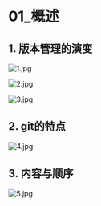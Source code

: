 <!--
 * @Author: Binqi Ni
 * @Date: 2021-09-18 00:11:28
 * @LastEditTime: 2021-09-18 00:11:29
 * @LastEditors: Binqi Ni
 * @FilePath: /Git-learning/01_概述.md
-->

# 01_概述

## 1. 版本管理的演变

![1.jpg](https://i.loli.net/2021/09/18/lZQXCmj7RyHM1sT.jpg)

![2.jpg](https://i.loli.net/2021/09/18/QXBSW6TU73oktJ4.jpg)

![3.jpg](https://i.loli.net/2021/09/18/AvPqEGCJgT3brXM.jpg)

## 2. git的特点

![4.jpg](https://i.loli.net/2021/09/18/WBfTMJYdxP5nILw.jpg)

## 3. 内容与顺序

![5.jpg](https://i.loli.net/2021/09/18/oCgnfFENB6YGvwu.jpg)

